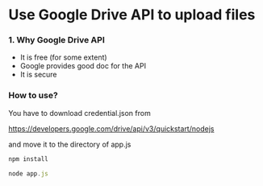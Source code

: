 # Use Google Drive API to upload files

### 1. Why Google Drive API

+ It is free (for some extent)
+ Google provides good doc for the API
+ It is secure

### How to use?

You have to download credential.json from

https://developers.google.com/drive/api/v3/quickstart/nodejs

and move it to the directory of app.js

```javascript
npm install

node app.js
```